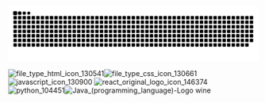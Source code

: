 ![snake gif](https://github.com/metamodernity/metamodernity/blob/output/github-contribution-grid-snake.svg)

![file_type_html_icon_130541](https://user-images.githubusercontent.com/95966082/184130387-a2651391-d912-45ab-952a-aba0b0e47630.png)![file_type_css_icon_130661](https://user-images.githubusercontent.com/95966082/184130397-2533a79e-7628-4ca8-a080-8ad8e24b7e5d.png)![javascript_icon_130900](https://user-images.githubusercontent.com/95966082/184130402-76c5a13b-28a8-456e-b819-89d85ef97500.png)   ![react_original_logo_icon_146374](https://user-images.githubusercontent.com/95966082/184130436-9a7f5233-433f-4464-9b9b-2e5a04bdef51.png)   ![python_104451](https://user-images.githubusercontent.com/95966082/184130446-4946382c-4a49-4d00-b816-643c7879c344.png)![Java_(programming_language)-Logo wine](https://github.com/metamodernity/metamodernity/assets/95966082/a516b04e-aa76-41b1-84d9-51c1b9c23e05)








